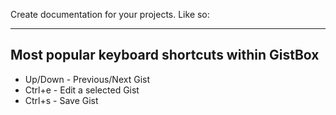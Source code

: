 Create documentation for your projects. Like so:

---

## Most popular keyboard shortcuts within GistBox

- Up/Down - Previous/Next Gist
- Ctrl+e - Edit a selected Gist
- Ctrl+s - Save Gist
